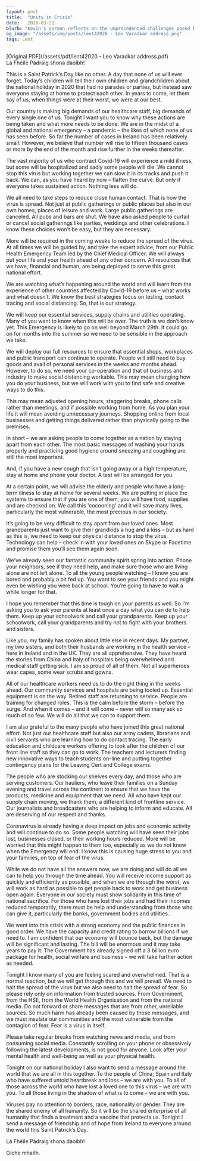 ```yaml
---
layout: post
title:  "Unity in Crisis"
date:   2020-03-22
blurb: "Kevin's sermon reflects on the unprecedented challenges posed by the Covid-19 pandemic, emphasizing the importance of solidarity and community spirit. He urges everyone to practice social distancing, support healthcare workers, and maintain hope during this national emergency. The core message is about coming together by staying apart, and the power of collective action in the face of a global crisis."
og_image: "/assets/img/posts/lent42020 - Leo Varadkar address.png"
tags: Lent
---
```

[Original PDF](/assets/pdf/lent42020 - Leo Varadkar address.pdf)    
Lá Fhéile Pádraig shona daoibh!

This is a Saint Patrick’s Day like no other. A day that none of us will ever forget. Today’s children will tell their own children and grandchildren about the national holiday in 2020 that had no parades or parties, but instead saw everyone staying at home to protect each other. In years to come, let them say of us, when things were at their worst, we were at our best.

Our country is making big demands of our healthcare staff, big demands of every single one of us. Tonight I want you to know why these actions are being taken and what more needs to be done. We are in the midst of a global and national emergency – a pandemic – the likes of which none of us has seen before. So far the number of cases in Ireland has been relatively small. However, we believe that number will rise to fifteen thousand cases or more by the end of the month and rise further in the weeks thereafter.

The vast majority of us who contract Covid-19 will experience a mild illness, but some will be hospitalized and sadly some people will die. We cannot stop this virus but working together we can slow it in its tracks and push it back. We can, as you have heard by now – flatten the curve. But only if everyone takes sustained action. Nothing less will do.

We all need to take steps to reduce close human contact. That is how the virus is spread. Not just at public gatherings or public places but also in our own homes, places of leisure and work. Large public gatherings are canceled. All pubs and bars are shut. We have also asked people to curtail or cancel social gatherings like parties, weddings and other celebrations. I know these choices won’t be easy, but they are necessary.

More will be required in the coming weeks to reduce the spread of the virus. At all times we will be guided by, and take the expert advice, from our Public Health Emergency Team led by the Chief Medical Officer. We will always put your life and your health ahead of any other concern. All resources that we have, financial and human, are being deployed to serve this great national effort.

We are watching what’s happening around the world and will learn from the experience of other countries affected by Covid-19 before us – what works and what doesn’t. We know the best strategies focus on testing, contact tracing and social distancing. So, that is our strategy.

We will keep our essential services, supply chains and utilities operating. Many of you want to know when this will be over. The truth is we don’t know yet. This Emergency is likely to go on well beyond March 29th. It could go on for months into the summer so we need to be sensible in the approach we take.

We will deploy our full resources to ensure that essential shops, workplaces and public transport can continue to operate. People will still need to buy goods and avail of personal services in the weeks and months ahead. However, to do so, we need your co-operation and that of business and industry to make social distancing workable. This may mean changing how you do your business, but we will work with you to find safe and creative ways to do this.

This may mean adjusted opening hours, staggering breaks, phone calls rather than meetings, and if possible working from home. As you plan your life it will mean avoiding unnecessary journeys. Shopping online from local businesses and getting things delivered rather than physically going to the premises.

In short – we are asking people to come together as a nation by staying apart from each other. The most basic messages of washing your hands properly and practicing good hygiene around sneezing and coughing are still the most important.

And, if you have a new cough that isn’t going away or a high temperature, stay at home and phone your doctor. A test will be arranged for you.

At a certain point, we will advise the elderly and people who have a long-term illness to stay at home for several weeks. We are putting in place the systems to ensure that if you are one of them, you will have food, supplies and are checked on. We call this 'cocooning' and it will save many lives, particularly the most vulnerable, the most precious in our society.

It’s going to be very difficult to stay apart from our loved ones. Most grandparents just want to give their grandkids a hug and a kiss – but as hard as this is, we need to keep our physical distance to stop the virus. Technology can help – check in with your loved ones on Skype or Facetime and promise them you’ll see them again soon.

We’ve already seen our fantastic community spirit spring into action. Phone your neighbors, see if they need help, and make sure those who are living alone are not left alone. To all the young people watching – I know you are bored and probably a bit fed up. You want to see your friends and you might even be wishing you were back at school. You’re going to have to wait a while longer for that.

I hope you remember that this time is tough on your parents as well. So I’m asking you to ask your parents at least once a day what you can do to help them. Keep up your schoolwork and call your grandparents. Keep up your schoolwork, call your grandparents and try not to fight with your brothers and sisters.

Like you, my family has spoken about little else in recent days. My partner, my two sisters, and both their husbands are working in the health service – here in Ireland and in the UK. They are all apprehensive. They have heard the stories from China and Italy of hospitals being overwhelmed and medical staff getting sick. I am so proud of all of them. Not all superheroes wear capes, some wear scrubs and gowns.

All of our healthcare workers need us to do the right thing in the weeks ahead. Our community services and hospitals are being tooled up. Essential equipment is on the way. Retired staff are returning to service. People are training for changed roles. This is the calm before the storm – before the surge. And when it comes – and it will come – never will so many ask so much of so few. We will do all that we can to support them.

I am also grateful to the many people who have joined this great national effort. Not just our healthcare staff but also our army cadets, librarians and civil servants who are learning how to do contact tracing. The early education and childcare workers offering to look after the children of our front line staff so they can go to work. The teachers and lecturers finding new innovative ways to teach students on-line and putting together contingency plans for the Leaving Cert and College exams.

The people who are stocking our shelves every day, and those who are serving customers. Our hauliers, who leave their families on a Sunday evening and travel across the continent to ensure that we have the products, medicine and equipment that we need. All who have kept our supply chain moving, we thank them, a different kind of frontline service. Our journalists and broadcasters who are helping to inform and educate. All are deserving of our respect and thanks.

Coronavirus is already having a deep impact on jobs and economic activity and will continue to do so. Some people watching will have seen their jobs lost, businesses closed, or their working hours reduced. More will be worried that this might happen to them too, especially as we do not know when the Emergency will end. I know this is causing huge stress to you and your families, on top of fear of the virus.

While we do not have all the answers now, we are doing and will do all we can to help you through the time ahead. You will receive income support as quickly and efficiently as possible, and when we are through the worst, we will work as hard as possible to get people back to work and get business open again. Everyone in our society must show solidarity in this time of national sacrifice. For those who have lost their jobs and had their incomes reduced temporarily, there must be help and understanding from those who can give it, particularly the banks, government bodies and utilities.

We went into this crisis with a strong economy and the public finances in good order. We have the capacity and credit rating to borrow billions if we need to. I am confident that our economy will bounce back, but the damage will be significant and lasting. The bill will be enormous and it may take years to pay it. The Government has already signed off a 3 billion euro package for health, social welfare and business – we will take further action as needed.

Tonight I know many of you are feeling scared and overwhelmed. That is a normal reaction, but we will get through this and we will prevail. We need to halt the spread of the virus but we also need to halt the spread of fear. So please rely only on information from trusted sources. From Government, from the HSE, from the World Health Organisation and from the national media. Do not forward or share messages that are from other, unreliable sources. So much harm has already been caused by those messages, and we must insulate our communities and the most vulnerable from the contagion of fear. Fear is a virus in itself.

Please take regular breaks from watching news and media, and from consuming social media. Constantly scrolling on your phone or obsessively following the latest developments, is not good for anyone. Look after your mental health and well-being as well as your physical health.

Tonight on our national holiday I also want to send a message around the world that we are all in this together. To the people of China, Spain and Italy who have suffered untold heartbreak and loss – we are with you. To all of those across the world who have lost a loved one to this virus – we are with you. To all those living in the shadow of what is to come – we are with you.

Viruses pay no attention to borders, race, nationality or gender. They are the shared enemy of all humanity. So it will be the shared enterprise of all humanity that finds a treatment and a vaccine that protects us. Tonight I send a message of friendship and of hope from Ireland to everyone around the world this Saint Patrick’s Day.

Lá Fhéile Pádraig shona daoibh!

Oíche mhaith.
